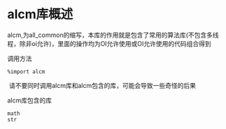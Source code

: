 # alcm库概述

alcm,为all_common的缩写，本库的作用就是包含了常用的算法库(不包含多线程，除非oi允许)，里面的操作均为OI允许使用或OI允许使用的代码组合得到

调用方法

```alolang
%import alcm
```

​	请不要同时调用alcm库和alcm包含的库，可能会导致一些奇怪的后果

alcm库包含的库

``` 
math
str
```

